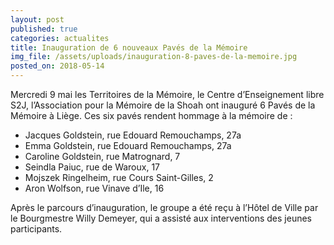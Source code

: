 ```yaml
---
layout: post
published: true
categories: actualites
title: Inauguration de 6 nouveaux Pavés de la Mémoire
img_file: /assets/uploads/inauguration-8-paves-de-la-memoire.jpg
posted_on: 2018-05-14
---
```

Mercredi 9 mai les Territoires de la Mémoire, le Centre d’Enseignement libre S2J, l’Association pour la Mémoire de la Shoah ont inauguré 6 Pavés de la Mémoire à Liège. Ces six pavés rendent hommage à la mémoire de&nbsp;:

* Jacques Goldstein, rue Edouard Remouchamps, 27a
* Emma Goldstein, rue Edouard Remouchamps, 27a
* Caroline Goldstein, rue Matrognard, 7
* Seindla Paiuc, rue de Waroux, 17
* Mojszek Ringelheim, rue Cours Saint-Gilles, 2
* Aron Wolfson, rue Vinave d’Ile, 16

Après le parcours d’inauguration, le groupe a été reçu à l’Hôtel de Ville par le Bourgmestre Willy Demeyer, qui a assisté aux interventions des jeunes participants.

